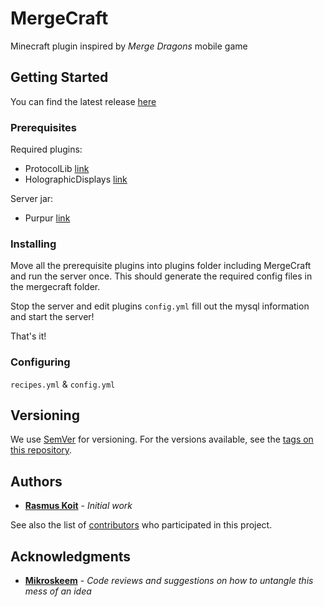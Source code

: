 # MergeCraft

Minecraft plugin inspired by _Merge Dragons_ mobile game

## Getting Started

You can find the latest release [here](https://github.com/RasmusKoit/MergeCraft/releases)

### Prerequisites

Required plugins:

* ProtocolLib [link](https://www.spigotmc.org/resources/protocollib.1997/)
* HolographicDisplays [link](https://dev.bukkit.org/projects/holographic-displays)

Server jar:

* Purpur [link](https://purpur.pl3x.net/)

### Installing

Move all the prerequisite plugins into plugins folder including MergeCraft and run the server once. This should generate
the required config files in the mergecraft folder.

Stop the server and edit plugins `config.yml` fill out the mysql information and start the server!

That's it!

### Configuring

`recipes.yml` & `config.yml`

## Versioning

We use [SemVer](http://semver.org/) for versioning. For the versions available, see
the [tags on this repository](https://github.com/RasmusKoit/MergeCraft/tags).

## Authors

* **[Rasmus Koit](https://github.com/RasmusKoit)** - *Initial work*

See also the list of [contributors](https://github.com/your/project/contributors) who participated in this project.

## Acknowledgments

* **[Mikroskeem](https://github.com/mikroskeem)** - *Code reviews and suggestions on how to untangle this mess of an
  idea* 